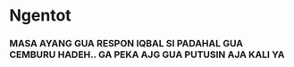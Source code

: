# Ngentot

### MASA AYANG GUA RESPON IQBAL SI PADAHAL GUA CEMBURU HADEH.. GA PEKA AJG GUA PUTUSIN AJA KALI YA
